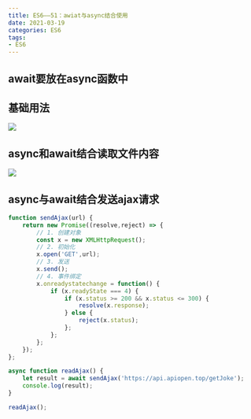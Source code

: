 ```yaml
---
title: ES6——51：awiat与async结合使用
date: 2021-03-19
categories: ES6
tags: 
- ES6
---
```

## await要放在async函数中
## 基础用法
![](https://img-blog.csdnimg.cn/img_convert/c7456a1452804442a9e9512d0e20203c.png)
## async和await结合读取文件内容
![](https://img-blog.csdnimg.cn/img_convert/302340f1abec4308160dbf99e02df396.png)
## async与await结合发送ajax请求
```js
function sendAjax(url) {
    return new Promise((resolve,reject) => {
        // 1. 创建对象
        const x = new XMLHttpRequest();
        // 2. 初始化
        x.open('GET',url);
        // 3. 发送
        x.send();
        // 4. 事件绑定
        x.onreadystatechange = function() {
            if (x.readyState === 4) {
                if (x.status >= 200 && x.status <= 300) {
                    resolve(x.response);
                } else {
                    reject(x.status);
                };
            };
        };
    });
};

async function readAjax() {
    let result = await sendAjax('https://api.apiopen.top/getJoke');
    console.log(result);
}

readAjax();
```
